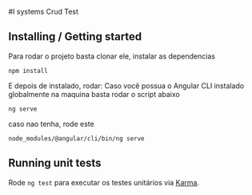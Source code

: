 #I systems Crud Test

## Installing / Getting started

Para rodar o projeto basta clonar ele, instalar as dependencias

```shell
npm install
```

E depois de instalado, rodar:
Caso você possua o Angular CLI instalado globalmente na maquina basta rodar o script abaixo
```shell
ng serve
```

caso nao tenha, rode este
```shell
node_modules/@angular/cli/bin/ng serve
```
## Running unit tests

Rode `ng test` para executar os testes unitários via [Karma](https://karma-runner.github.io).
